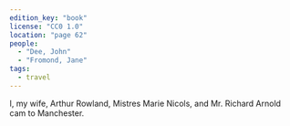 ```yaml
---
edition_key: "book"
license: "CC0 1.0"
location: "page 62"
people:
  - "Dee, John"
  - "Fromond, Jane"
tags:
  - travel
---
```

I, my wife,
Arthur Rowland, Mistres Marie Nicols, and Mr. Richard Arnold
cam to Manchester.

